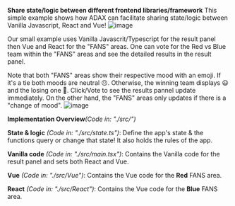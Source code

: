 **Share state/logic between different frontend libraries/framework**
This simple example shows how ADAX can facilitate sharing state/logic between Vanilla Javascript, React and Vue!
![image](https://github.com/user-attachments/assets/0ba73c80-8e63-43f7-8acb-a6111a6c3948)


Our small example uses Vanilla Javascrit/Typescript for the result panel then Vue and React for the "FANS" areas. One can vote for the Red vs Blue team within the "FANS" areas and see the detailed results in the result panel.

Note that both "FANS" areas show their respective mood with an emoji. If it's a tie both moods are neutral 😐. Otherwise, the winning team displays 😃 and the losing one 🤬. Click/Vote to see the results pannel update immediately. On the other hand, the "FANS" areas only updates if there is a "change of mood".
![image](https://github.com/user-attachments/assets/dfe00ac4-2359-41fb-996f-b0154e62108f)


**Implementation Overview**_(Code in: "./src/")_

**State & logic** _(Code in: "./src/state.ts")_: Define the app's state & the functions query or change that state! It also holds the rules of the app.

**Vanilla code** _(Code in: "./src/main.tsx")_: Contains the Vanilla code for the result panel and sets both React and Vue.

**Vue** _(Code in: "./src/Vue")_: Contains the Vue code for the **Red** FANS area.

**React** _(Code in: "./src/React")_: Contains the Vue code for the **Blue** FANS area.
